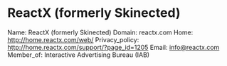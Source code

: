 
# ReactX (formerly Skinected)

Name: ReactX (formerly Skinected)
Domain: reactx.com
Home: http://home.reactx.com/web/
Privacy_policy: http://home.reactx.com/support/?page_id=1205
Email: info@reactx.com
Member_of: Interactive Advertising Bureau (IAB)
